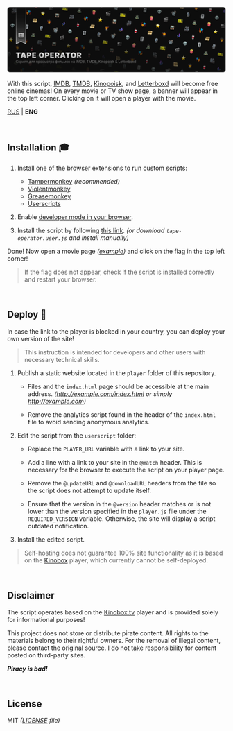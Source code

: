 ![Image](/assets/poster.webp)

With this script, [IMDB](https://www.imdb.com/), [TMDB](https://www.themoviedb.org/), [Kinopoisk](https://www.kinopoisk.ru/), and [Letterboxd](https://letterboxd.com/) will become free online cinemas! On every movie or TV show page, a banner will appear in the top left corner. Clicking on it will open a player with the movie.

[RUS](README.md) | **ENG**

<br>

## Installation 🎓

1. Install one of the browser extensions to run custom scripts:

    - [Tampermonkey](https://www.tampermonkey.net/) _(recommended)_
    - [Violentmonkey](https://violentmonkey.github.io/)
    - [Greasemonkey](https://www.greasespot.net/)
    - [Userscripts](https://github.com/quoid/userscripts)

2. Enable [developer mode in your browser](https://www.tampermonkey.net/faq.php#Q209).
3. Install the script by following [this link](https://github.com/Kirlovon/Tape-Operator/raw/master/tape-operator.user.js). _(or download `tape-operator.user.js` and install manually)_

Done! Now open a movie page _([example](https://letterboxd.com/film/babylon-2022/))_ and click on the flag in the top left corner!

> If the flag does not appear, check if the script is installed correctly and restart your browser.

<br>

## Deploy 🚀

In case the link to the player is blocked in your country, you can deploy your own version of the site!

> This instruction is intended for developers and other users with necessary technical skills.

1. Publish a static website located in the `player` folder of this repository.

    - Files and the `index.html` page should be accessible at the main address. _(http://example.com/index.html or simply http://example.com)_

    - Remove the analytics script found in the header of the `index.html` file to avoid sending anonymous analytics.

2. Edit the script from the `userscript` folder:

    - Replace the `PLAYER_URL` variable with a link to your site.

    - Add a line with a link to your site in the `@match` header. This is necessary for the browser to execute the script on your player page.

    - Remove the `@updateURL` and `@downloadURL` headers from the file so the script does not attempt to update itself.

    - Ensure that the version in the `@version` header matches or is not lower than the version specified in the `player.js` file under the `REQUIRED_VERSION` variable. Otherwise, the site will display a script outdated notification.

3. Install the edited script.

> Self-hosting does not guarantee 100% site functionality as it is based on the [Kinobox](https://kinobox.tv/) player, which currently cannot be self-deployed.

<br>

## Disclaimer

The script operates based on the [Kinobox.tv](https://kinobox.tv/) player and is provided solely for informational purposes!

This project does not store or distribute pirate content. All rights to the materials belong to their rightful owners. For the removal of illegal content, please contact the original source. I do not take responsibility for content posted on third-party sites.

**_Piracy is bad!_**

<br>

## License

MIT _([LICENSE](https://github.com/Kirlovon/Tape-Operator/blob/master/LICENSE) file)_
